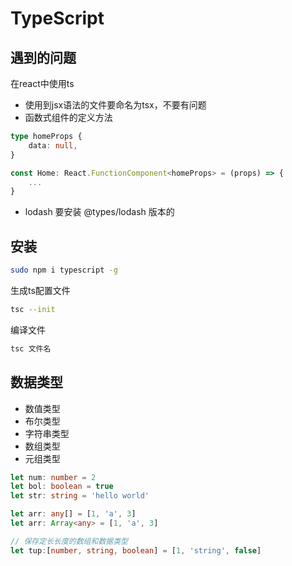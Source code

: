 # TypeScript

## 遇到的问题

在react中使用ts

* 使用到jsx语法的文件要命名为tsx，不要有问题
* 函数式组件的定义方法
```ts
type homeProps {
    data: null,
}

const Home: React.FunctionComponent<homeProps> = (props) => {
    ...
}
```
* lodash 要安装 @types/lodash 版本的

## 安装

```bash
sudo npm i typescript -g
```

生成ts配置文件

```bash
tsc --init
```

编译文件

```bash
tsc 文件名
```

## 数据类型

* 数值类型
* 布尔类型
* 字符串类型
* 数组类型
* 元组类型

```ts
let num: number = 2
let bol: boolean = true
let str: string = 'hello world'

let arr: any[] = [1, 'a', 3]
let arr: Array<any> = [1, 'a', 3]

// 保存定长长度的数组和数据类型
let tup:[number, string, boolean] = [1, 'string', false]
```